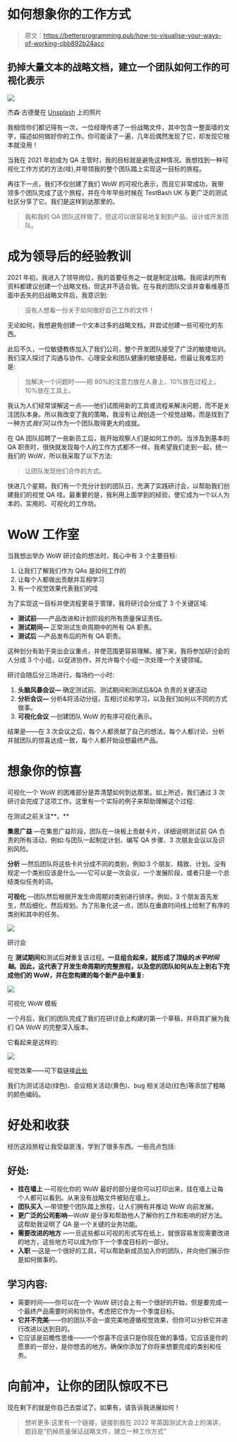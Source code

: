 # 如何想象你的工作方式

> 原文：<https://betterprogramming.pub/how-to-visualise-your-ways-of-working-cbb892b24acc>

## 扔掉大量文本的战略文档，建立一个团队如何工作的可视化表示

![](img/42b463e689d252dd72f0cce0fa4114db.png)

杰森·古德曼在 [Unsplash](https://unsplash.com?utm_source=medium&utm_medium=referral) 上的照片

我相信你们都记得有一次，一位经理传递了一份战略文件，其中包含一整面墙的文字，描述如何做好你的工作。你可能读了一遍，几年后偶然发现了它，却发现它根本就没用！

当我在 2021 年初成为 QA 主管时，我的目标就是避免这种情况。我想找到一种可视化工作方式的方法(哇),并带领我的整个团队踏上实现这一目标的旅程。

再往下一点，我们不仅创建了我们 WoW 的可视化表示，而且它非常成功，我带领多个团队完成了这个旅程，并在今年早些时候在 TestBash UK 与更广泛的测试社区分享了它。我们是这样到达那里的。

> 我和我的 QA 团队这样做了，但这可以很容易地复制到产品、设计或开发团队。

# 成为领导后的经验教训

2021 年初，我进入了领导岗位，我的首要任务之一就是制定战略。我阅读的所有资料都建议创建一个战略文档，但这并不适合我。在与我的团队交谈并查看维基页面中丢失的旧战略文件后，我意识到:

> 没有人想看一份关于如何做好自己工作的文件！

无论如何，我想避免创建一个文本过多的战略文档，并尝试创建一些可视化的东西。

此后不久，一位敏捷教练加入了我们公司，整个开发团队接受了广泛的敏捷培训。我们深入探讨了沟通与协作、心理安全和团队健康的敏捷基础，但最让我难忘的是:

> 当解决一个问题时——把 80%的注意力放在人身上，10%放在过程上，10%放在工具上。

我认为人们经常误解这一点——他们试图用新的工具或流程来解决问题，而不是关注团队本身。所以我改变了我的策略，我没有让*我*创造一个视觉战略，而是找到了一种方式*我们*可以作为一个团队取得更大的成就。

在 QA 团队招聘了一些新员工后，我开始观察人们是如何工作的。当涉及到基本的 QA 职责时，很快就发现每个人的工作方式都不一样。我希望我们走到一起，统一我们的 WoW，所以我采取了以下方法:

> 让团队发现他们合作的方式。

快进几个星期，我们有一个充分计划的团队日，充满了实践研讨会，以帮助我们创建我们的视觉 QA 哇。最重要的是，我利用上面学到的经验，使它成为一个以人为本的、实用的、可视化的工作坊。

# WoW 工作室

当我想出举办 WoW 研讨会的想法时，我心中有 3 个主要目标:

1.  让我们了解我们作为 QAs 是如何工作的
2.  让每个人都做出贡献并互相学习
3.  有一个视觉效果代表我们的哇

为了实现这一目标并使流程更易于管理，我将研讨会分成了 3 个关键区域:

*   **测试前**——产品改进和计划阶段的所有质量保证责任。
*   **测试期间—** 正常测试生命周期中的所有 QA 职责。
*   **测试后** —产品发布后的所有 QA 职责。

这种划分有助于突出会议重点，并使范围更容易理解。接下来，我将参加研讨会的人分成 3 个小组，以促进协作，并允许每个小组一次处理一个关键领域。

研讨会随后分三场进行，每场约一小时:

1.  **头脑风暴会议—** 确定测试前、测试期间和测试后&QA 负责的关键活动
2.  **分析会议—** 分析&将活动分组，互相讨论和学习，以及我们如何以不同的方式做事。
3.  **可视化会议** —创建团队 WoW 的有序可视化表示。

结果是——在 3 次会议之后，每个人都贡献了自己的想法，每个人都讨论、分析并就团队的惊喜达成一致，每个人都开始设想最终产品。

# 想象你的惊喜

可视化一个 WoW 的困难部分是弄清楚如何到达那里。如上所述，我们通过 3 次研讨会完成了这项工作。这里有一个实际的例子来帮助理解这个过程:

在测试之前关注**。**

**集思广益** —在集思广益阶段，团队在一块板上贡献卡片，详细说明测试前 QA 负责的所有活动，例如:与团队一起制定计划、编写 QA 步骤、3 次朋友会议以及识别风险。

**分析** —然后团队将这些卡片分成不同的类别，例如:3 个朋友、精致、计划。没有规定一个类别应该是什么——它可以是一次会议，一个发展阶段，或者只是一个总结类似任务的词。

**可视化** —团队然后根据开发生命周期对类别进行排序。例如，3 个朋友首先发生，然后细化，然后规划。为了形象化这一点，团队在垂直时间线上绘制了有序的类别和其中的任务。

![](img/f67f33d1549e1291dcd02921e46a1552.png)

研讨会

在 **测试期间**和测试后**对**重复该过程。**一旦组合起来，就形成了顶级的*水平时间轴*。因此，这代表了开发生命周期的完整旅程，以及您的团队如何从左上到右下完成他们的 WoW，并在您构建的每个新产品中重复:**

![](img/17d4ce0d33696137a53fc4b89366ddd4.png)

可视化 WoW 模板

一个月后，我们的团队完成了我们在研讨会上构建的第一个草稿，并将其扩展为我们 QA WoW 的完整深入版本。

它看起来是这样的:

![](img/d194f6be3198b074dc9f05182327eb09.png)

视觉效果——可下载链接[此处](https://drive.google.com/file/d/1OX16Jx54kHP7CZX5sFLVDCFLCFo2HbcK/view?usp=sharing)

我们为测试活动(绿色)、会议相关活动(黄色)、bug 相关活动(红色)等添加了粗略的颜色编码。

# 好处和收获

经历这段旅程让我受益匪浅，学到了很多东西。一些亮点包括:

## 好处:

*   **挂在墙上** —可视化你的 WoW 最好的部分是你可以打印出来，挂在墙上让每个人都可以看到。从来没有战略文件被贴在墙上。
*   **团队买入** —带领整个团队踏上旅程，让人们拥有并推动 WoW 向前发展。
*   **更广泛的公司影响**—WoW 是分享和帮助他人了解你的工作和影响的好方法。这帮助我证明了 QA 是一个关键的业务功能。
*   **需要改进的地方** —一旦这些都以可视的形式写在纸上，就很容易发现需要改进的地方，这些地方可以成为你下一个季度目标的一部分。
*   **入职** —这是一个很好的工具，可以帮助新成员加入你的团队，并向他们展示你是如何做事的。

## 学习内容:

*   需要时间——你可以在一个 WoW 研讨会上有一个很好的开始，但是要完成一个最终产品需要时间和协作。考虑把它作为一个季度目标。
*   **它并不完美**——你的团队不会一直完美地遵循视觉效果，但你可以分析它并进行改进以达到目的。
*   它应该是前瞻性思维——一个惊喜不应该只是你现在做的事情，它应该是你的愿景的一部分，是你想去的地方。确保你添加了你将来想要完成的类别和任务。

# 向前冲，让你的团队惊叹不已

现在剩下的就是你自己去尝试了。如果有，请告诉我进展如何！

> 想听更多:这里有一个链接，链接到我在 2022 年英国测试大会上的演讲，题目是“扔掉质量保证战略文件，建立一种工作方式”